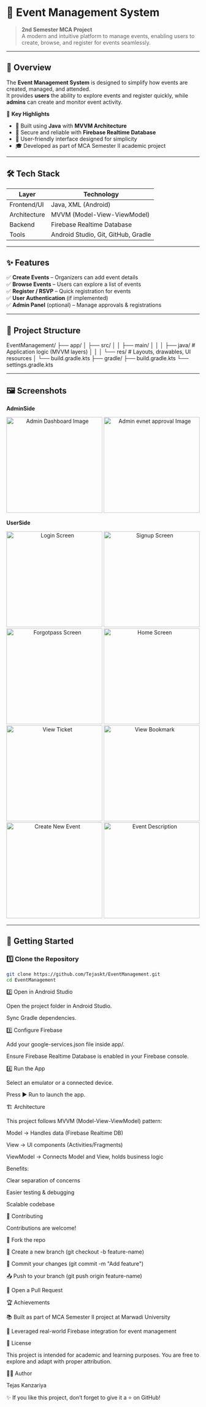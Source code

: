 # 🎉 Event Management System

> **2nd Semester MCA Project**  
> A modern and intuitive platform to manage events, enabling users to create, browse, and register for events seamlessly.

---

## 🌟 Overview

The **Event Management System** is designed to simplify how events are created, managed, and attended.  
It provides **users** the ability to explore events and register quickly, while **admins** can create and monitor event activity.

📍 **Key Highlights**
- 🚀 Built using **Java** with **MVVM Architecture**  
- 🔐 Secure and reliable with **Firebase Realtime Database**  
- 📱 User-friendly interface designed for simplicity  
- 🎓 Developed as part of MCA Semester II academic project  

---

## 🛠️ Tech Stack

| Layer         | Technology |
|---------------|------------|
| Frontend/UI   | Java, XML (Android) |
| Architecture  | MVVM (Model-View-ViewModel) |
| Backend       | Firebase Realtime Database |
| Tools         | Android Studio, Git, GitHub, Gradle |

---

## ✨ Features

✅ **Create Events** – Organizers can add event details  
✅ **Browse Events** – Users can explore a list of events  
✅ **Register / RSVP** – Quick registration for events  
✅ **User Authentication** (if implemented)  
✅ **Admin Panel** (optional) – Manage approvals & registrations  

---

## 📂 Project Structure

EventManagement/
├── app/
│ ├── src/
│ │ ├── main/
│ │ │ ├── java/ # Application logic (MVVM layers)
│ │ │ └── res/ # Layouts, drawables, UI resources
│ └── build.gradle.kts
├── gradle/
├── build.gradle.kts
└── settings.gradle.kts

---

## 🖼️ Screenshots

**AdminSide**

<p align="center">
  <img src="screenshots/admin/admin dashboard.jpg" alt="Admin Dashboard Image" width="250"/>
  <img src="screenshots/admin/admin event approval.jpg" alt="Admin evnet approval Image" width="250"/>
</p>

**UserSide**

<p align="center">
  <img src="screenshots/user/login screen.jpg" alt="Login Screen" width="250"/>
  <img src="screenshots/user/signup screen.jpg" alt="Signup Screen" width="250" />
  <img src="screenshots/user/forgotpassword.jpg" alt="Forgotpass Screen" width="250" />
  <img src="screenshots/user/user dashboard.jpg" alt="Home Screen" width="250" />
  <img src="screenshots/user/event ticket.jpg" alt="View Ticket" width="250" />  
  <img src="screenshots/user/evnet bookmard.jpg" alt="View Bookmark" width="250" />  
  <img src="screenshots/user/create new evnet.jpg" alt="Create New Event" width="250" />  
  <img src="screenshots/user/event desc.jpg" alt="Event Description" width="250" />  
</p>

---

## 🚀 Getting Started

### 1️⃣ Clone the Repository
```bash
git clone https://github.com/Tejaskt/EventManagement.git
cd EventManagement

```

2️⃣ Open in Android Studio

Open the project folder in Android Studio.

Sync Gradle dependencies.

3️⃣ Configure Firebase

Add your google-services.json file inside app/.

Ensure Firebase Realtime Database is enabled in your Firebase console.

4️⃣ Run the App

Select an emulator or a connected device.

Press ▶️ Run to launch the app.

🏗️ Architecture

This project follows MVVM (Model-View-ViewModel) pattern:

Model → Handles data (Firebase Realtime DB)

View → UI components (Activities/Fragments)

ViewModel → Connects Model and View, holds business logic

Benefits:

Clear separation of concerns

Easier testing & debugging

Scalable codebase

🤝 Contributing

Contributions are welcome!

🍴 Fork the repo

🌿 Create a new branch (git checkout -b feature-name)

💾 Commit your changes (git commit -m "Add feature")

📤 Push to your branch (git push origin feature-name)

🔁 Open a Pull Request

🏆 Achievements

📚 Built as part of MCA Semester II project at Marwadi University

🥇 Leveraged real-world Firebase integration for event management

📜 License

This project is intended for academic and learning purposes.
You are free to explore and adapt with proper attribution.

👨‍💻 Author

Tejas Kanzariya

✨ If you like this project, don’t forget to give it a ⭐ on GitHub!
